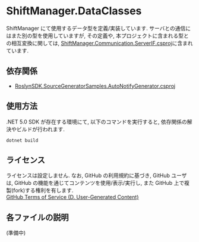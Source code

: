 # ShiftManager.DataClasses

ShiftManager にて使用するデータ型を定義/実装しています. サーバとの通信にはまた別の型を使用していますが, その定義や, 本プロジェクトに含まれる型との相互変換に関しては, [ShiftManager.Communication.ServerIF.csproj](../ShiftManager.Communication.ServerIF/README.md)に含まれています.

## 依存関係

- [RoslynSDK.SourceGeneratorSamples.AutoNotifyGenerator.csproj](../RoslynSDK.SourceGeneratorSamples.AutoNotifyGenerator/README.md)

## 使用方法

.NET 5.0 SDK が存在する環境にて, 以下のコマンドを実行すると, 依存関係の解決やビルドが行われます.

```
dotnet build
```

## ライセンス

ライセンスは設定しません. なお, GitHub の利用規約に基づき, GitHub ユーザは, GitHub の機能を通じてコンテンツを使用/表示/実行し, また GitHub 上で複製(fork)する権利を有します.  
[GitHub Terms of Service (D. User-Generated Content)](https://docs.github.com/en/github/site-policy/github-terms-of-service#d-user-generated-content)

## 各ファイルの説明

(準備中)
